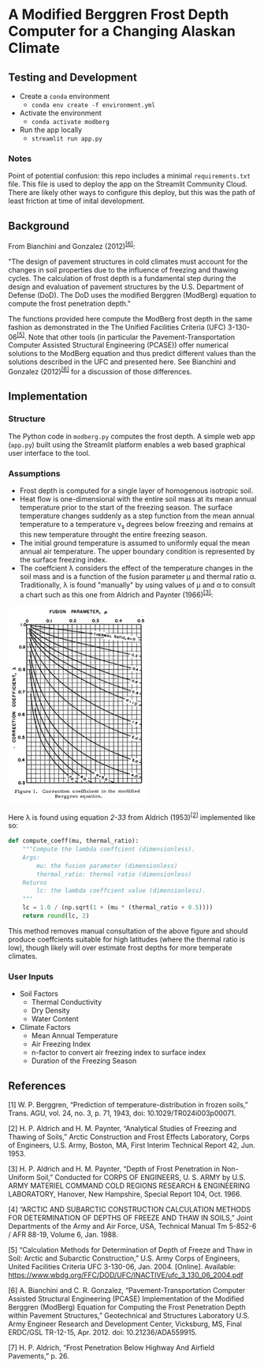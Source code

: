 # A Modified Berggren Frost Depth Computer for a Changing Alaskan Climate

## Testing and Development

- Create a `conda` environment
  - `conda env create -f environment.yml`
- Activate the environment
  - `conda activate modberg`
- Run the app locally
  - `streamlit run app.py`

### Notes

Point of potential confusion: this repo includes a minimal `requirements.txt` file. This file is used to deploy the app on the Streamlit Community Cloud. There are likely other ways to configure this deploy, but this was the path of least friction at time of inital development.

## Background

From Bianchini and Gonzalez (2012)<sup>[[6]](#6)</sup>:

"The design of pavement structures in cold climates must account for the changes in soil properties due to the influence of freezing and thawing cycles. The calculation of frost depth is a fundamental step during the design and evaluation of pavement structures by the U.S. Department of Defense (DoD). The DoD uses the modified Berggren (ModBerg) equation to compute the frost penetration depth."

The functions provided here compute the ModBerg frost depth in the same fashion as demonstrated in the The Unified Facilities Criteria (UFC) 3-130-06<sup>[[5]](#5)</sup>. Note that other tools (in particular the Pavement-Transportation Computer Assisted Structural Engineering (PCASE)) offer numerical solutions to the ModBerg equation and thus predict different values than the solutions described in the UFC and presented here. See Bianchini and Gonzalez (2012)<sup>[[6]](#6)</sup> for a discussion of those differences.

## Implementation

### Structure

The Python code in `modberg.py` computes the frost depth. A simple web app (`app.py`) built using the Streamlit platform enables a web based graphical user interface to the tool.

### Assumptions

- Frost depth is computed for a single layer of homogenous isotropic soil.
- Heat flow is one-dimensional with the entire soil mass at its mean annual temperature prior to the start of the freezing season. The surface temperature changes suddenly as a step function from the mean annual temperature to a temperature v<sub>s</sub> degrees below freezing and remains at this new temperature throught the entire freezing season.
- The initial ground temperature is assumed to uniformly equal the mean annual air temperature. The upper boundary condition is represented by the surface freezing index.
- The coeffcient λ considers the effect of the temperature changes in the soil mass and is a function of the fusion parameter μ and thermal ratio α. Traditionally, λ is found "manually" by using values of μ and α to consult a chart such as this one from Aldrich and Paynter (1966)<sup>[[3]](#3)</sup>:

 <img src="static/correction_coeff.png" height="400">

Here λ is found using equation _2-33_ from Aldrich (1953)<sup>[[2]](#2)</sup> implemented like so:

```python
def compute_coeff(mu, thermal_ratio):
    """Compute the lambda coeffcient (dimensionless).
    Args:
        mu: the fusion parameter (dimensionless)
        thermal_ratio: thermal ratio (dimensionless)
    Returns
        lc: the lambda coeffcient value (dimensionless).
    """
    lc = 1.0 / (np.sqrt(1 + (mu * (thermal_ratio + 0.5))))
    return round(lc, 2)
```

This method removes manual consultation of the above figure and should produce coeffcients suitable for high latitudes (where the thermal ratio is low), though likely will over estimate frost depths for more temperate climates.

### User Inputs

- Soil Factors
  - Thermal Conductivity
  - Dry Density
  - Water Content
- Climate Factors
  - Mean Annual Temperature
  - Air Freezing Index
  - n-factor to convert air freezing index to surface index
  - Duration of the Freezing Season

## References

<a id="1">[1]</a> W. P. Berggren, “Prediction of temperature-distribution in frozen soils,” Trans. AGU, vol. 24, no. 3, p. 71, 1943, doi: 10.1029/TR024i003p00071.

<a id="2">[2]</a> H. P. Aldrich and H. M. Paynter, “Analytical Studies of Freezing and Thawing of Soils,” Arctic Construction and Frost Effects Laboratory, Corps of Engineers, U.S. Army, Boston, MA, First Interim Technical Report 42, Jun. 1953.

<a id="3">[3]</a> H. P. Aldrich and H. M. Paynter, “Depth of Frost Penetration in Non-Uniform Soil,” Conducted for CORPS OF ENGINEERS, U. S. ARMY by U.S. ARMY MATERIEL COMMAND COLD REGIONS RESEARCH & ENGINEERING LABORATORY, Hanover, New Hampshire, Special Report 104, Oct. 1966.

<a id="4">[4]</a> “ARCTIC AND SUBARCTIC CONSTRUCTION CALCULATION METHODS FOR DETERMINATION OF DEPTHS OF FREEZE AND THAW IN SOILS,” Joint Departments of the Army and Air Force, USA, Technical Manual Tm 5-852-6 / AFR 88-19, Volume 6, Jan. 1988.

<a id="5">[5]</a> “Calculation Methods for Determination of Depth of Freeze and Thaw in Soil: Arctic and Subarctic Construction,” U.S. Army Corps of Engineers, United Facilities Criteria UFC 3-130-06, Jan. 2004. [Online]. Available: https://www.wbdg.org/FFC/DOD/UFC/INACTIVE/ufc_3_130_06_2004.pdf

<a id="6">[6]</a> A. Bianchini and C. R. Gonzalez, “Pavement-Transportation Computer Assisted Structural Engineering (PCASE) Implementation of the Modified Berggren (ModBerg) Equation for Computing the Frost Penetration Depth within Pavement Structures,” Geotechnical and Structures Laboratory U.S. Army Engineer Research and Development Center, Vicksburg, MS, Final ERDC/GSL TR-12-15, Apr. 2012. doi: 10.21236/ADA559915.

<a id="7">[7]</a> H. P. Aldrich, “Frost Penetration Below Highway And Airfield Pavements,” p. 26.
